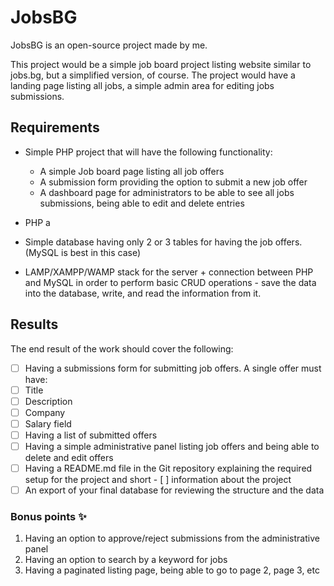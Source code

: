 
# JobsBG

JobsBG is an open-source project made by me. 

This project would be a simple job board project listing website similar to jobs.bg, but a simplified version, of course. The project would have a landing page listing all jobs, a simple admin area for editing jobs submissions.

## Requirements
* Simple PHP project that will have the following functionality:
  * A simple Job board page listing all job offers
  * A submission form providing the option to submit a new job offer
  * A dashboard page for administrators to be able to see all jobs submissions, being able to edit and 
    delete entries

* PHP a
* Simple database having only 2 or 3 tables for having the job offers. (MySQL is best in this case)
* LAMP/XAMPP/WAMP stack for the server + connection between PHP and MySQL in order to perform basic CRUD operations - save the data into the database, write, and read the information from it.

## Results
The end result of the work should cover the following:

- [ ] Having a submissions form for submitting job offers. A single offer must have:
- [ ] Title
- [ ] Description
- [ ] Company
- [ ] Salary field
- [ ] Having a list of submitted offers
- [ ] Having a simple administrative panel listing job offers and being able to delete and edit offers
- [ ] Having a README.md file in the Git repository explaining the required setup for the project and short - [ ] information about the project
- [ ] An export of your final database for reviewing the structure and the data

### Bonus points ✨
1. Having an option to approve/reject submissions from the administrative panel
2. Having an option to search by a keyword for jobs
3. Having a paginated listing page, being able to go to page 2, page 3, etc